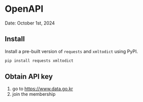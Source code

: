 # OpenAPI

Date: October 1st, 2024

## Install 

Install a pre-built version of `requests` and `xmltodict` using PyPI.
```bash
pip install requests xmltodict
```


## Obtain API key

1. go to https://www.data.go.kr
2. join the membership 
 